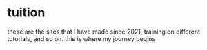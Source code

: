 # tuition
these are the sites that I have made since 2021, training on different tutorials, and so on. this is where my journey begins
